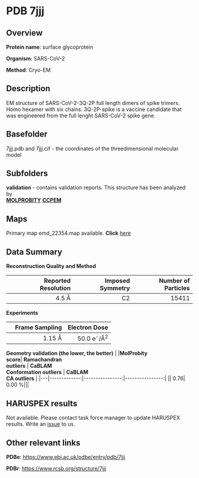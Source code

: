 # PDB 7jjj

## Overview

**Protein name**: surface glycoprotein

**Organism**: SARS-CoV-2

**Method**: Cryo-EM

## Description

EM structure of SARS-CoV-2-3Q-2P full length dimers of spike trimers. Homo hexamer with six chains. 3Q-2P-spike is a vaccine candidate that was engineered from the full lenght SARS-CoV-2 spike gene. 

## Basefolder

7jjj.pdb and 7jjj.cif - the coordinates of the threedimensional molecular model

## Subfolders





**validation** - contains validation reports. This structure has been analyzed by <br>  [**MOLPROBITY**](https://github.com/thorn-lab/coronavirus_structural_task_force/tree/master/pdb/surface_glycoprotein/SARS-CoV-2/7jjj/validation/molprobity)   [**CCPEM**](https://github.com/thorn-lab/coronavirus_structural_task_force/tree/master/pdb/surface_glycoprotein/SARS-CoV-2/7jjj/validation/ccpem-validation) 



## Maps

Primary map emd_22354.map available. **Click** [here](http://ftp.wwpdb.org/pub/emdb/structures/EMD-22354/map/) 

## Data Summary
**Reconstruction Quality and Method**

|   | Reported Resolution | Imposed Symmetry | Number of Particles |
|---|-------------:|----------------:|--------------:|
|   |4.5 Å|C2|15411|

**Experiments**

|   | Frame Sampling | Electron Dose |
|---|-------------:|----------------:|
|   |1.15 Å|50.0 e<sup>-</sup>/Å<sup>2</sup>|

**Geometry validation (the lower, the better)**
|   |**MolProbity<br>score**| **Ramachandran<br>outliers** | **CaBLAM<br>Conformation outliers** | **CaBLAM<br>CA outliers** |
|---|-------------:|----------------:|----------------:|
||  0.76|  0.00 %|||

## HARUSPEX results

Not available. Please contact task force manager to update HARUSPEX results. Write an [issue](https://github.com/thorn-lab/coronavirus_structural_task_force/issues) to us.

## Other relevant links 
**PDBe**:  https://www.ebi.ac.uk/pdbe/entry/pdb/7jjj
 
**PDBr**: https://www.rcsb.org/structure/7jjj 
